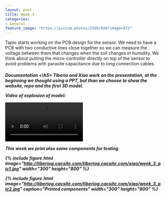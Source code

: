 ```yaml
---
layout: post
title: Week 3
categories:
- General
feature_image: "https://picsum.photos/2560/600?image=872"
---
```

Tapio starts working on the PCB design for the sensor. We need to have a PCB with two conductive lines close together so we can measure the voltage between them that changes when the soil changes in humidity. We think about putting the micro-controller directly on top of the sensor to avoid problems with parasite capacitance due to long connection cables.

<h5> Documentation <\h5>
Tiberio and Xiao work on the presentation, at the beginning we thought using a PPT, but than we choose to show the website, repo and the first 3D model.


Video of explosion of model:
<p>
<video controls width="250">
    <source src="http://tiberiog.cacsite.com/tiberiog.cacsite.com/xiao/explosion1.mp4" type="video/mp4">
    Your browser does not support HTML5 mp4 video.
</video>  

</p>

<p>This week we print also some components for testing</p>

{% include figure.html image="http://tiberiog.cacsite.com/tiberiog.cacsite.com/xiao/week_3_pic1.jpg" width="300" height="800" %}

{% include figure.html image="http://tiberiog.cacsite.com/tiberiog.cacsite.com/xiao/week_3_pic2.jpg" caption="Printed components" width="300" height="800" %}
